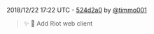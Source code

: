 2018/12/22 17:22 UTC - [524d2a0](https://github.com/hassio-addons/addon-matrix/commit/524d2a02daad44492d131dda5eab4e06c6ed6996) by [@timmo001](https://github.com/timmo001)
> :sparkles: :tada: Add Riot web client 


